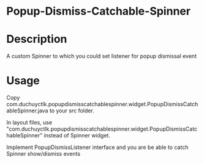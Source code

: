 Popup-Dismiss-Catchable-Spinner
===============================


Description
===============================
A custom Spinner to which you could set listener for popup dismissal event

Usage
===============================
Copy com.duchuyctlk.popupdismisscatchablespinner.widget.PopupDismissCatchableSpinner.java to your src folder.

In layout files, use "com.duchuyctlk.popupdismisscatchablespinner.widget.PopupDismissCatchableSpinner" instead of Spinner widget.

Implement PopupDismissListener interface and you are be able to catch Spinner show/dismiss events
